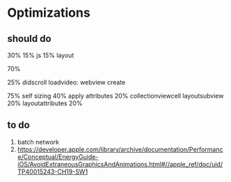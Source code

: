#  Optimizations
## should do

30%
15% js
15% layout

70%

25%
didscroll
loadvideo: webview create

75%
self sizing 40%
apply attributes 20%
collectionviewcell layoutsubview 20%
layoutattributes 20%

## to do
1. batch network
2. https://developer.apple.com/library/archive/documentation/Performance/Conceptual/EnergyGuide-iOS/AvoidExtraneousGraphicsAndAnimations.html#//apple_ref/doc/uid/TP40015243-CH19-SW1



